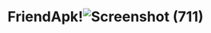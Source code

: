 # FriendApk!![Screenshot (711)](https://user-images.githubusercontent.com/99938094/236364742-869c15d3-b7f9-4bf0-b772-e4608a281b22.png)
